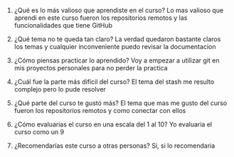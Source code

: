 1. ¿Qué es lo más valioso que aprendiste en el curso?
Lo mas valioso que aprendi en este curso fueron los repositorios remotos y las funcionalidades que tiene GitHub

2. ¿Qué tema no te queda tan claro?
La verdad quedaron bastante claros los temas y cualquier inconveniente puedo revisar la documentacion

3. ¿Cómo piensas practicar lo aprendido?
Voy a empezar a utilizar git en mis proyectos personales para no perder la practica

4. ¿Cuál fue la parte más difícil del curso?
El tema del stash me resulto complejo pero lo pude resolver

5. ¿Qué parte del curso te gustó más?
El tema que mas me gusto del curso fueron los repositorios remotos y como conectar con ellos

6. ¿Cómo evaluarías el curso en una escala del 1 al 10?
Yo evaluaria el curso como un 9

7. ¿Recomendarías este curso a otras personas?
Si, si lo recomendaria